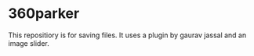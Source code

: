 # 360parker
This repositiory is for saving files. It  uses a plugin by gaurav jassal and an image slider. 
